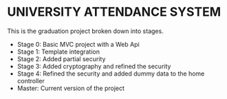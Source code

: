 UNIVERSITY ATTENDANCE SYSTEM
===========

This is the graduation project broken down into stages.

+ Stage 0: Basic MVC project with a Web Api
+ Stage 1: Template integration
+ Stage 2: Added partial security
+ Stage 3: Added cryptography and refined the security
+ Stage 4: Refined the security and added dummy data to the home controller
+ Master: Current version of the project